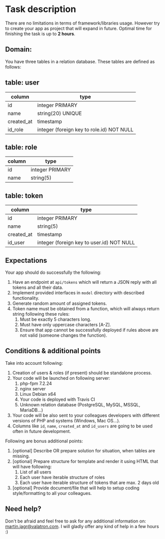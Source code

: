 # Task description
There are no limitations in terms of framework/libraries usage.
However try to create your app as project that will expand in future.
Optimal time for finishing the task is up to **2 hours**.

## Domain: 
You have three tables in a relation database. These tables are defined as follows:

table: user
---
| column | type |
| --- | --- |
| id | integer PRIMARY |
| name | string(20) UNIQUE |
| created_at | timestamp |
| id_role | integer (foreign key to role.id) NOT NULL |

table: role
---
| column | type |
| --- | --- |
| id | integer PRIMARY |
| name | string(5) |

table: token
---
| column | type |
| --- | --- |
| id | integer PRIMARY |
| name | string(5) |
| created_at | timestamp |
| id_user | integer (foreign key to user.id) NOT NULL |

## Expectations
Your app should do successfully the following:
1. Have an endpoint at `api/tokens` which will return a JSON reply with all tokens and all their data.
1. Implement provided interfaces in `model` directory with described functionality.
1. Generate random amount of assigned tokens.
1. Token name must be obtained from a function, which will always return string following these rules:
    1. Must be exactly 5 characters long.
    1. Must have only uppercase characters [A-Z].
    1. Ensure that app cannot be successfully deployed if rules above are not valid (someone changes the function).
    
## Conditions & additional points
Take into account following:

1. Creation of users & roles (if present) should be standalone process.
1. Your code will be launched on following server:
    1. php-fpm 7.2.24
    1. nginx server
    1. Linux Debian x64
    1. Your code is deployed with Travis CI
    1. Unknown relation database (PostgreSQL, MySQL, MSSQL, MariaDB...)
1. Your code will be also sent to your colleagues developers with different versions of PHP and systems (Windows, Mac OS...).
1. Columns like `id`, `name`, `created_at` and `id_users` are going to be used often in future development.

Following are bonus additional points:

1. [optional] Describe OR prepare solution for situation, when tables are missing.
1. [optional] Prepare structure for template and render it using HTML that will have following:
    1. List of all users
    1. Each user have iterable structure of roles
    1. Each user have iterable structure of tokens that are max. 2 days old
1. [optional] Provide document/file that will help to setup coding style/formatting to all your colleagues.

## Need help?
Don't be afraid and feel free to ask for any additional information on: martin.jagr@valatron.com. 
I will gladly offer any kind of help in a few hours :)